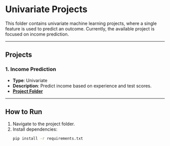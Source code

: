 # **Univariate Projects**

This folder contains univariate machine learning projects, where a single feature is used to predict an outcome. Currently, the available project is focused on income prediction.

---

## **Projects**

### 1. **Income Prediction**
- **Type**: Univariate
- **Description**: Predict income based on experience and test scores.
- **[Project Folder](./income_prediction)**

---

## **How to Run**
1. Navigate to the project folder.
2. Install dependencies:  
   ```bash
   pip install -r requirements.txt
